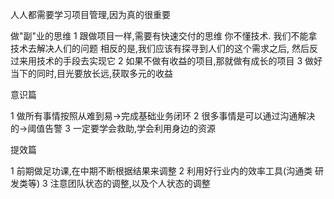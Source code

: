 
人人都需要学习项目管理,因为真的很重要


做"副"业的思维
1 跟做项目一样,需要有快速交付的思维
     你不懂技术. 我们不能拿技术去解决人们的问题
     相反的是,我们应该有探寻到人们的这个需求之后,
     然后反过来用技术的手段去实现它
2 如果不做有收益的项目,那就做有成长的项目
3 做好当下的同时,目光要放长远,获取多元的收益

意识篇

1  做所有事情按照从难到易->完成基础业务闭环
2 很多事情是可以通过沟通解决的->阈值告警
3 一定要学会救助,学会利用身边的资源


提效篇

1 前期做足功课,在中期不断根据结果来调整
2 利用好行业内的效率工具(沟通类 研发类等)
3 注意团队状态的调整,以及个人状态的调整











